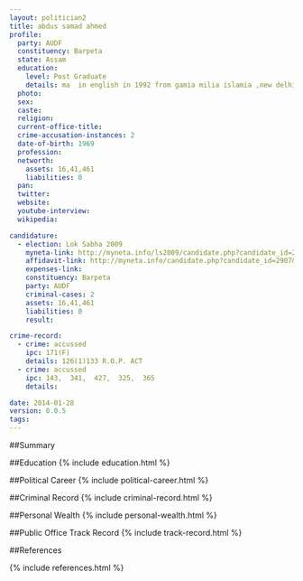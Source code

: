```yaml
---
layout: politician2
title: abdus samad ahmed
profile: 
  party: AUDF
  constituency: Barpeta
  state: Assam
  education: 
    level: Post Graduate
    details: ma  in english in 1992 from gamia milia islamia ,new delhi and llb in2000 from ghy university
  photo: 
  sex: 
  caste: 
  religion: 
  current-office-title: 
  crime-accusation-instances: 2
  date-of-birth: 1969
  profession: 
  networth: 
    assets: 16,41,461
    liabilities: 0
  pan: 
  twitter: 
  website: 
  youtube-interview: 
  wikipedia: 

candidature: 
  - election: Lok Sabha 2009
    myneta-link: http://myneta.info/ls2009/candidate.php?candidate_id=2907
    affidavit-link: http://myneta.info/candidate.php?candidate_id=2907&scan=original
    expenses-link: 
    constituency: Barpeta 
    party: AUDF
    criminal-cases: 2
    assets: 16,41,461
    liabilities: 0
    result:  

crime-record: 
  - crime: accussed
    ipc: 171(F)
    details: 126(1)133 R.O.P. ACT 
  - crime: accussed
    ipc: 143,  341,  427,  325,  365
    details:  

date: 2014-01-28
version: 0.0.5
tags: 
---
```

##Summary


##Education
{% include education.html %}


##Political Career
{% include political-career.html %}


##Criminal Record
{% include criminal-record.html %}


##Personal Wealth
{% include personal-wealth.html %}


##Public Office Track Record
{% include track-record.html %}


##References


{% include references.html %}